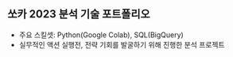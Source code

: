 ## 쏘카 2023 분석 기술 포트폴리오
- 주요 스킬셋: Python(Google Colab), SQL(BigQuery)
- 실무적인 액션 실행전, 전략 기회를 발굴하기 위해 진행한 분석 프로젝트
